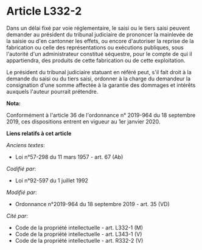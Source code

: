 # Article L332-2

Dans un délai fixé par voie réglementaire, le saisi ou le tiers saisi peuvent demander au président du   tribunal judiciaire
de prononcer la mainlevée de la saisie ou d'en cantonner les effets, ou encore d'autoriser la reprise de la fabrication ou
celle des représentations ou exécutions publiques, sous l'autorité d'un administrateur constitué séquestre, pour le compte de
qui il appartiendra, des produits de cette fabrication ou de cette exploitation. 

Le président du   tribunal judiciaire statuant en référé peut, s'il fait droit à la demande du saisi ou du tiers saisi,
ordonner à la charge du demandeur la consignation d'une somme affectée à la garantie des dommages et intérêts auxquels
l'auteur pourrait prétendre.

**Nota:**

Conformément à l'article 36 de l'ordonnance n° 2019-964 du 18 septembre 2019, ces dispositions entrent en vigueur au 1er
janvier 2020.

**Liens relatifs à cet article**

_Anciens textes_:

  - Loi n°57-298 du 11 mars 1957 - art. 67 (Ab)

_Codifié par_:

  - Loi n°92-597 du 1 juillet 1992

_Modifié par_:

  - Ordonnance n°2019-964 du 18 septembre 2019 - art. 35 (VD)

_Cité par_:

  - Code de la propriété intellectuelle - art. L332-1 (M)
  - Code de la propriété intellectuelle - art. L343-1 (V)
  - Code de la propriété intellectuelle - art. R332-2 (V)
